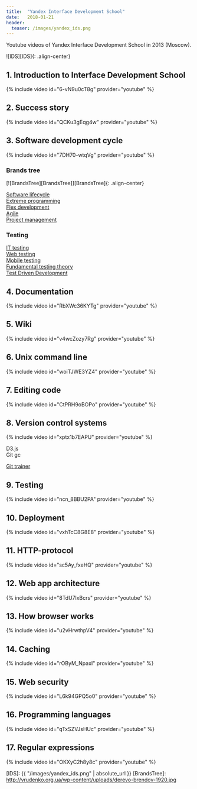 ```yaml
---
title:  "Yandex Interface Development School"
date:   2018-01-21
header:
  teaser: /images/yandex_ids.png
---
```

Youtube videos of Yandex Interface Development School in 2013 (Moscow).

![IDS][IDS]{: .align-center}

## 1. Introduction to Interface Development School

{% include video id="6-vN9u0cT8g" provider="youtube" %}

## 2. Success story

{% include video id="QCKu3gEqg4w" provider="youtube" %}

## 3. Software development cycle

{% include video id="7DH70-wtqVg" provider="youtube" %}

### Brands tree

[![BrandsTree][BrandsTree]][BrandsTree]{: .align-center}

[Software lifecycle](https://ru.wikipedia.org/wiki/Жизненный_цикл_программного_обеспечения)  
[Extreme programming](https://ru.wikipedia.org/wiki/Экстремальное_программирование)  
[Flex development](https://ru.wikipedia.org/wiki/Гибкая_методология_разработки)  
[Agile](https://habrahabr.ru/hub/agile/)  
[Project management](https://habrahabr.ru/hub/pm/)

### Testing

[IT testing](https://habrahabr.ru/hub/it_testing/)  
[Web testing](https://habrahabr.ru/hub/web_testing/)  
[Mobile testing](https://habrahabr.ru/hub/mobile_testing/)  
[Fundamental testing theory](https://habrahabr.ru/post/279535/)  
[Test Driven Development](https://habrahabr.ru/hub/tdd/)

## 4. Documentation

{% include video id="RbXWc36KYTg" provider="youtube" %}

## 5. Wiki

{% include video id="v4wcZozy7Rg" provider="youtube" %}

## 6. Unix command line

{% include video id="woiTJWE3YZ4" provider="youtube" %}

## 7. Editing code

{% include video id="CtPRH9oBOPo" provider="youtube" %}

## 8. Version control systems

{% include video id="xptx1b7EAPU" provider="youtube" %}

D3.js  
Git gc

[Git trainer](http://io.git-init.ru/git-trainer)

## 9. Testing

{% include video id="ncn_8BBU2PA" provider="youtube" %}

## 10. Deployment

{% include video id="vxhTcC8G8E8" provider="youtube" %}

## 11. HTTP-protocol

{% include video id="sc5Ay_fxeHQ" provider="youtube" %}

## 12. Web app architecture

{% include video id="8TdU7lxBcrs" provider="youtube" %}

## 13. How browser works

{% include video id="u2vHrwthpV4" provider="youtube" %}

## 14. Caching

{% include video id="rOByM_NpaxI" provider="youtube" %}

## 15. Web security

{% include video id="L6k94GPQ5o0" provider="youtube" %}

## 16. Programming languages

{% include video id="qTxSZVJsHUc" provider="youtube" %}

## 17. Regular expressions

{% include video id="OKXyC2h8y8c" provider="youtube" %}

[IDS]: {{ "/images/yandex_ids.png" | absolute_url }}
[BrandsTree]: http://vrudenko.org.ua/wp-content/uploads/derevo-brendov-1920.jpg

